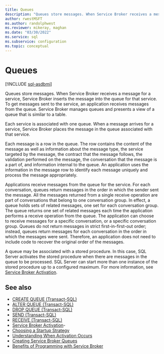 ```yaml
---
title: Queues
description: "Queues store messages. When Service Broker receives a message for a service, Service Broker inserts the message into the queue for that service."
author: rwestMSFT
ms.author: randolphwest
ms.reviewer: mikeray, maghan
ms.date: "03/30/2022"
ms.service: sql
ms.subservice: configuration
ms.topic: conceptual
---
```


# Queues

[!INCLUDE [sql-asdbmi](../../includes/applies-to-version/sql-asdbmi.md)]

Queues store messages. When Service Broker receives a message for a service, Service Broker inserts the message into the queue for that service. To get messages sent to the service, an application receives messages from the queue. Service Broker manages queues and presents a view of a queue that is similar to a table.

Each service is associated with one queue. When a message arrives for a service, Service Broker places the message in the queue associated with that service.

Each message is a row in the queue. The row contains the content of the message as well as information about the message type, the service targeted by the message, the contract that the message follows, the validation performed on the message, the conversation that the message is a part of, and information internal to the queue. An application uses the information in the message row to identify each message uniquely and process the message appropriately.

Applications receive messages from the queue for the service. For each conversation, queues return messages in the order in which the sender sent the message. All the messages returned from a single receive operation are part of conversations that belong to one conversation group. In effect, a queue holds sets of related messages, one set for each conversation group. The queue returns one set of related messages each time the application performs a receive operation from the queue. The application can choose to receive messages for a specific conversation, or a specific conversation group. Queues do not return messages in strict first-in-first-out order; instead, queues return messages for each conversation in the order in which the messages were sent. Therefore, an application does not need to include code to recover the original order of the messages.

A queue may be associated with a stored procedure. In this case, SQL Server activates the stored procedure when there are messages in the queue to be processed. SQL Server can start more than one instance of the stored procedure up to a configured maximum. For more information, see [Service Broker Activation](service-broker-activation.md).

## See also

- [CREATE QUEUE (Transact-SQL)](../../t-sql/statements/create-queue-transact-sql.md)
- [ALTER QUEUE (Transact-SQL)](../../t-sql/statements/alter-queue-transact-sql.md)
- [DROP QUEUE (Transact-SQL)](../../t-sql/statements/drop-queue-transact-sql.md)
- [SEND (Transact-SQL)](../../t-sql/statements/send-transact-sql.md)
- [RECEIVE (Transact-SQL)](../../t-sql/statements/receive-transact-sql.md)
- [Service Broker Activation](service-broker-activation.md)-
- [Choosing a Startup Strategy](choosing-a-startup-strategy.md)
- [Understanding When Activation Occurs](understanding-when-activation-occurs.md)
- [Creating Service Broker Queues](creating-service-broker-queues.md)
- [Benefits of Programming with Service Broker](benefits-of-programming-with-service-broker.md)
